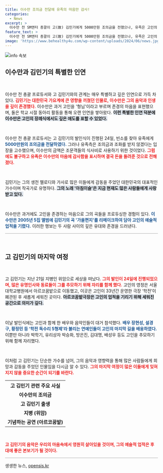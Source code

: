 ```yaml
---
title: 이수만 조의금 전달에 유족의 마음만 감사!
categories:
  - News
excerpt: >
  이수만 전 SM엔터 총괄이 고(故) 김민기에게 5000만원 조의금을 전했으나, 유족은 고인의 뜻을 따라 이를 거절했다. 그들의 깊은 인연과 애도 속에서 김민기의 발인식이 의미 있게 진행됐다.
feature_text: >
  이수만 전 SM엔터 총괄이 고(故) 김민기에게 5000만원 조의금을 전했으나, 유족은 고인의 뜻을 따라 이를 거절했다. 그들의 깊은 인연과 애도 속에서 김민기의 발인식이 의미 있게 진행됐다.
image: 'https://www.behealthy4u.com/wp-content/uploads/2024/06/news.jpg'
---
```


<p><img src="https://www.behealthy4u.com/wp-content/uploads/2024/06/news.jpg" alt="info 속보" /></p>

<p><h2 data-ke-size="size26">이수만과 김민기의 특별한 인연</h2><p data-ke-size="size16">&nbsp;</p> 이수만 전 총괄 프로듀서와 고 김민기와의 관계는 매우 특별하고 깊은 인연으로 가득 차 있다. <b><span style="color: #ee2323;">김민기는 대한민국 가요계에 큰 영향을 끼쳤던 인물로, 이수만은 그의 음악과 인생을 깊이 존경했다.</span></b> 이수만은 과거 고인을 '형님'이라고 부르며 존경의 마음을 표현했으며, 둘은 학교 시절 동아리 활동을 통해 오랜 인연을 쌓아왔다. <b><span style="background-color: #21538527;">이런 특별한 인연 덕분에 이수만은 고인의 장례식에서도 깊은 애도를 표할 수 있었다.</span></b> </p>

<p data-ke-size="size16">&nbsp;</p> 이수만 전 총괄 프로듀서는 고 김민기의 발인식이 진행된 24일, 빈소를 찾아 유족에게 <b><span style="color: #1a5490;">5000만원의 조의금을 전달하였다.</span></b> 그러나 유족측은 조의금과 조화를 받지 않겠다는 입장을 고수했으며, 이수만의 금액은 조문객들의 식사비로 사용하기 위한 것이었다. <b><span style="color: #ee2323;">그럼에도 불구하고 유족은 이수만의 마음에 감사함을 표시하며 결국 돈을 돌려준 것으로 전해졌다.</span></b>

<p data-ke-size="size16">&nbsp;</p> 김민기는 그의 생전 멜로디와 가사로 많은 이들에게 감동을 주었던 대한민국의 대표적인 가수이며 작곡가로 유명하다. <b><span style="background-color: #21538527;">그의 노래 '아침이슬'은 지금 현재도 많은 사람들에게 사랑받고 있다.</span></b> 

<p data-ke-size="size16">&nbsp;</p> 이수만은 과거에도 고인을 존경하는 마음으로 그의 곡들을 프로듀싱한 경험이 있다. <b><span style="color: #1a5490;">이수만은 2005년 5집 앨범에 김민기의 곡 '가을편지'를 리메이크하여 담아 고인의 예술적 업적을 기렸다.</span></b> 이러한 행보는 두 사람 사이의 깊은 유대와 존경을 드러낸다.

<hr style="height:2px; border:none; background-color:#ccc;" />
<p data-ke-size="size16">&nbsp;</p> 

<p><h2 data-ke-size="size26">고 김민기의 마지막 여정</h2><p data-ke-size="size16">&nbsp;</p> 고 김민기는 지난 21일 지병인 위암으로 세상을 떠났다. <b><span style="color: #ee2323;">그의 발인이 24일에 진행되었으며, 많은 유명인사와 동료들이 그를 추모하기 위해 자리를 함께 했다.</span></b> 고인의 영정은 서울대학교병원에서 아르코꿈밭으로 이동했고, 이곳은 고인이 33년간 운영한 극장 ‘학전’이 폐관된 후 새롭게 세워진 곳이다. <b><span style="background-color: #21538527;">아르코꿈밭극장은 고인의 업적을 기리기 위해 세워진 공간으로 의미가 깊다.</span></b> </p>

<p data-ke-size="size16">&nbsp;</p> 이날 발인식에는 고인과 함께 한 배우와 음악인들이 대거 참석했다. <b><span style="color: #1a5490;">배우 장현성, 설경구, 황정민 등 ‘학전 독수리 5형제’라 불리는 연예인들이 고인의 마지막 길을 배웅하였다.</span></b> 이뿐만 아니라 박학기, 유리상자 박승화, 방은진, 김대명, 배성우 등도 고인을 추모하기 위해 함께 자리했다.

<p data-ke-size="size16">&nbsp;</p> 이처럼 고 김민기는 단순한 가수를 넘어, 그의 음악과 영향력을 통해 많은 사람들에게 희망과 감동을 주었던 인물임을 다시금 알 수 있다. <b><span style="color: #ee2323;">그의 마지막 여정이 많은 이들에게 잊혀지지 않을 중요한 순간이 되기를 바란다.</span></b> 



<table style="width: 100%; border-collapse: collapse;">
    <tr>
        <th style="text-align: center; height: 25px;"><b>고 김민기 관련 주요 사실</b></th>
    </tr>
    <tr>
        <td style="text-align: center; height: 17px;"><b>이수만의 조의금</b></td>
    </tr>
    <tr>
        <td style="text-align: center; height: 17px;"><b>고 김민기 출생</b></td>
    </tr>
    <tr>
        <td style="text-align: center; height: 17px;"><b>지병 (위암)</b></td>
    </tr>
    <tr>
        <td style="text-align: center; height: 17px;"><b>기념하는 공연 (아르코꿈밭)</b></td>
    </tr>
</table>


<p data-ke-size="size16">&nbsp;</p> 

<p><b><span style="color: #ee2323;">고 김민기의 음악은 우리의 마음속에서 영원히 살아있을 것이며, 그의 예술적 업적은 후대에 좋은 본보기가 될 것이다.</span></b> </p>

<hr style="height:2px; border:none; background-color:#ccc;" />
생생한 뉴스, <a href="https://opensis.kr" rel="dofollow">opensis.kr</a>


